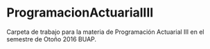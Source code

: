 # ProgramacionActuarialIII
Carpeta de trabajo para la materia de Programación Actuarial III en el semestre de Otoño 2016 BUAP.
